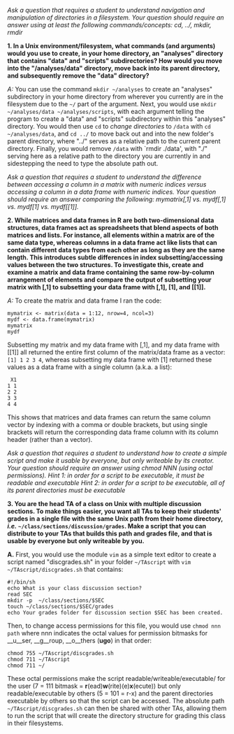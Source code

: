 _Ask a question that requires a student to understand navigation and manipulation of directories in a filesystem. Your question should require an answer using at least the following commands/concepts: cd, ../, mkdir, rmdir_

__1. In a Unix environment/filesystem, what commands (and arguments) would you use to create, in your home directory, an "analyses" directory that contains "data" and "scripts" subdirectories? How would you move into the "/analyses/data" directory, move back into its parent directory, and subsequently remove the "data" directory?__ 

_A:_ You can use the command `mkdir ~/analyses` to create an "analyses" subdirectory in your home directory from wherever you currently are in the filesystem due to the `~/` part of the argument.  Next, you would use `mkdir ~/analyses/data ~/analyses/scripts`, with each argument telling the program to create a "data" and "scripts" subdirectory within this "analyses" directory. You would then use `cd` to _change directories_ to `/data` with `cd ~/analyses/data`, and `cd ../` to move back out and into the new folder's parent directory, where "../" serves as a relative path to the current parent directory. Finally, you would remove `/data` with `rmdir ./data', with "./" serving here as a relative path to the directory you are currently in and sidestepping the need to type the absolute path out.


_Ask a question that requires a student to understand the difference between accessing a column in a matrix with numeric indices versus accessing a column in a data frame with numeric indices. Your question should require an answer comparing the following: mymatrix[,1] vs. mydf[,1] vs. mydf[1] vs. mydf[[1]]._

__2. While matrices and data frames in R are both two-dimensional data structures, data frames act as spreadsheets that blend aspects of both matrices and lists. For instance, all elements within a matrix are of the same data type, whereas columns in a data frame act like lists that can contain different data types from each other as long as they are the same length. This introduces subtle differences in index subsetting/accessing values between the two structures. To investigate this, create and examine a matrix and data frame containing the same row-by-column arrangement of elements and compare the output of subsetting your matrix with [,1] to subsetting your data frame with [,1], [1], and [[1]].__

_A:_ To create the matrix and data frame I ran the code:

    mymatrix <- matrix(data = 1:12, nrow=4, ncol=3)
    mydf <- data.frame(mymatrix)
    mymatrix
    mydf

Subsetting my matrix and my data frame with [,1], and my data frame with [[1]] all returned the entire first column of the matrix/data frame as a vector: `[1] 1 2 3 4`, whereas subsetting my data frame with [1] returned these values as a data frame with a single column (a.k.a. a list):

     X1
    1 1
    2 2
    3 3
    4 4

This shows that matrices and data frames can return the same column vector by indexing with a comma or double brackets, but using single brackets will return the corresponding data frame column with its column header (rather than a vector).


_Ask a question that requires a student to understand how to create a simple script and make it usable by everyone, but only writeable by its creator. Your question should require an answer using chmod NNN (using octal permissions).
Hint 1: in order for a script to be executable, it must be readable and executable
Hint 2: in order for a script to be executable, all of its parent directories must be executable_

__3. You are the head TA of a class on Unix with multiple discussion sections. To make things easier, you want all TAs to keep their students' grades in a single file with the same Unix path from their home directory, _i.e._ `~/class/sections/discussion/grades`. Make a script that you can distribute to your TAs that builds this path and grades file, and that is usable by everyone but only writeable by you.__

__A.__ First, you would use the module `vim` as a simple text editor to create a script named "discgrades.sh" in your folder `~/TAscript` with `vim ~/TAscript/discgrades.sh` that contains:

    #!/bin/sh
    echo What is your class discussion section?
    read SEC
    mkdir -p  ~/class/sections/$SEC
    touch ~/class/sections/$SEC/grades
    echo Your grades folder for discussion section $SEC has been created.

Then, to change access permissions for this file, you would use `chmod nnn path` where nnn indicates the octal values for permission bitmasks for __u__ser, __g__roup, __o__thers (__ugo__) in that order:

    chmod 755 ~/TAscript/discgrades.sh
    chmod 711 ~/TAscript
    chmod 711 ~/

These octal permissions make the script readable/writeable/executable/ for the user (7 = 111 bitmask = __r__(ead)__w__(rite)(e)__x__(ecute)) but only readable/executable by others (5 = 101 = r-x) and the parent directories executable by others so that the script can be accessed. The absolute path `~/TAscript/discgrades.sh` can then be shared with other TAs, allowing them to run the script that will create the directory structure for grading this class in their filesystems.

